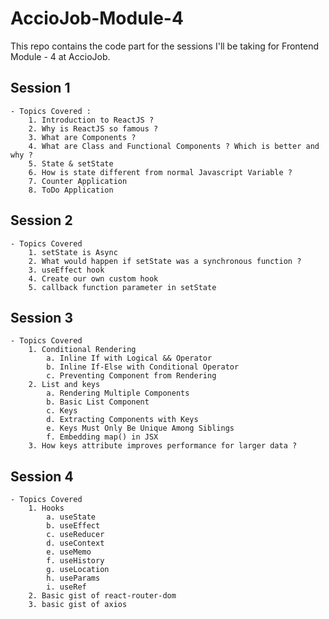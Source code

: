 # AccioJob-Module-4

This repo contains the code part for the sessions I'll be taking for Frontend Module - 4 at AccioJob.

## Session 1

    - Topics Covered :
        1. Introduction to ReactJS ?
        2. Why is ReactJS so famous ?
        3. What are Components ?
        4. What are Class and Functional Components ? Which is better and why ?
        5. State & setState
        6. How is state different from normal Javascript Variable ?
        7. Counter Application
        8. ToDo Application

## Session 2

    - Topics Covered
        1. setState is Async
        2. What would happen if setState was a synchronous function ?
        3. useEffect hook
        4. Create our own custom hook
        5. callback function parameter in setState

## Session 3

    - Topics Covered
        1. Conditional Rendering
            a. Inline If with Logical && Operator
            b. Inline If-Else with Conditional Operator
            c. Preventing Component from Rendering
        2. List and keys
            a. Rendering Multiple Components
            b. Basic List Component
            c. Keys
            d. Extracting Components with Keys
            e. Keys Must Only Be Unique Among Siblings
            f. Embedding map() in JSX
        3. How keys attribute improves performance for larger data ?

## Session 4

    - Topics Covered
        1. Hooks
            a. useState
            b. useEffect
            c. useReducer
            d. useContext
            e. useMemo
            f. useHistory
            g. useLocation
            h. useParams
            i. useRef
        2. Basic gist of react-router-dom
        3. basic gist of axios

